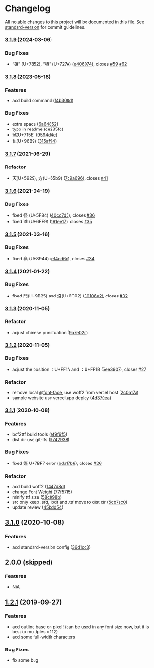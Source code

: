 # Changelog

All notable changes to this project will be documented in this file. See [standard-version](https://github.com/conventional-changelog/standard-version) for commit guidelines.

### [3.1.9](https://github.com/SolidZORO/zpix-pixel-font/compare/v3.1.8...v3.1.9) (2024-03-06)


### Bug Fixes

* “硒” (U+7852), “牺” (U+727A) ([e406074](https://github.com/SolidZORO/zpix-pixel-font/commit/e4060745ed983064d6c6bde685f76ea9385db04a)), closes [#59](https://github.com/SolidZORO/zpix-pixel-font/issues/59) [#62](https://github.com/SolidZORO/zpix-pixel-font/issues/62)

### [3.1.8](https://github.com/SolidZORO/zpix-pixel-font/compare/v3.1.7...v3.1.8) (2023-05-18)


### Features

* add build command ([f4b300d](https://github.com/SolidZORO/zpix-pixel-font/commit/f4b300d70f4cda41c998e6c9eeee33c466480532))


### Bug Fixes

* extra space ([6a64852](https://github.com/SolidZORO/zpix-pixel-font/commit/6a6485225ff40434055723cacaeb3e7c9a6f033b))
* typo in readme ([ce235fc](https://github.com/SolidZORO/zpix-pixel-font/commit/ce235fc275f7c3cff72fb6ff1daf10a2824e8045))
* 煞(U+715E) ([9594d4e](https://github.com/SolidZORO/zpix-pixel-font/commit/9594d4e9b3d8273d8d9ba275b6550bc974503a24))
* 隹(U+96B9) ([315af94](https://github.com/SolidZORO/zpix-pixel-font/commit/315af94760019c1bf7b9d3c370e0ff5062052895))

### [3.1.7](https://github.com/SolidZORO/zpix-pixel-font/compare/v3.1.6...v3.1.7) (2021-06-29)


### Refactor

* 天(U+5929), 方(U+65b9) ([7c9a696](https://github.com/SolidZORO/zpix-pixel-font/commit/7c9a696b1a21de1cbb53b663adc485e5cce86b2f)), closes [#41](https://github.com/SolidZORO/zpix-pixel-font/issues/41)

### [3.1.6](https://github.com/SolidZORO/zpix-pixel-font/compare/v3.1.5...v3.1.6) (2021-04-19)


### Bug Fixes

* fixed 径 (U+5F84) ([40cc7d5](https://github.com/SolidZORO/zpix-pixel-font/commit/40cc7d5366d1309a933a0b14b0b82c11146d3c02)), closes [#36](https://github.com/SolidZORO/zpix-pixel-font/issues/36)
* fixed 滩 (U+6EE9) ([191ee17](https://github.com/SolidZORO/zpix-pixel-font/commit/191ee17f30a590da4e374e047a93dbe01272e001)), closes [#35](https://github.com/SolidZORO/zpix-pixel-font/issues/35)

### [3.1.5](https://github.com/SolidZORO/zpix-pixel-font/compare/v3.1.4...v3.1.5) (2021-03-16)


### Bug Fixes

* fixed 襄 (U+8944) ([ef4cd6d](https://github.com/SolidZORO/zpix-pixel-font/commit/ef4cd6d8a10656aea652c4461583a36375c4c94b)), closes [#34](https://github.com/SolidZORO/zpix-pixel-font/issues/34)

### [3.1.4](https://github.com/SolidZORO/zpix-pixel-font/compare/v3.1.3...v3.1.4) (2021-01-22)


### Bug Fixes

* fixed 鬥(U+9B25) and 沒(U+6C92) ([30106e2](https://github.com/SolidZORO/zpix-pixel-font/commit/30106e23fcb30f98086dde38cf320828699ddcde)), closes [#32](https://github.com/SolidZORO/zpix-pixel-font/issues/32)

### [3.1.3](https://github.com/SolidZORO/zpix-pixel-font/compare/v3.1.2...v3.1.3) (2020-11-05)


### Refactor

* adjust chinese punctuation ([9a7e02c](https://github.com/SolidZORO/zpix-pixel-font/commit/9a7e02c5d814e47edf5ba39586556cfaf1fb991b))

### [3.1.2](https://github.com/SolidZORO/zpix-pixel-font/compare/v3.1.1...v3.1.2) (2020-11-05)


### Bug Fixes

* adjust the position ：U+FF1A and ；U+FF1B ([5ee3907](https://github.com/SolidZORO/zpix-pixel-font/commit/5ee39074ac1a6450ab76eef22a5a502fb7f03b72)), closes [#27](https://github.com/SolidZORO/zpix-pixel-font/issues/27)


### Refactor

* remove local [@font-face](https://github.com/font-face), use woff2 from vercel host ([2c0a17a](https://github.com/SolidZORO/zpix-pixel-font/commit/2c0a17a41ec3aa91dd7cb5b0626c3d49916ea27f))
* sample website use vercel.app deploy ([4d370ea](https://github.com/SolidZORO/zpix-pixel-font/commit/4d370ead51220d79b8b04a4a6d50036c1a19a608))

### [3.1.1](https://github.com/SolidZORO/zpix-pixel-font/compare/v3.1.0...v3.1.1) (2020-10-08)


### Features

* bdf2ttf build tools ([ef9f9f5](https://github.com/SolidZORO/zpix-pixel-font/commit/ef9f9f5cdf9536a4e97058a1644cba6d34a06981))
* dist dir use git-lfs ([9742938](https://github.com/SolidZORO/zpix-pixel-font/commit/97429383618cbf2edefdad126ea2deb9c8002063))


### Bug Fixes

* fixed 篷 U+7BF7 error ([bda17b6](https://github.com/SolidZORO/zpix-pixel-font/commit/bda17b6b5f464c9db01d3f12bd90adc27587a386)), closes [#26](https://github.com/SolidZORO/zpix-pixel-font/issues/26)


### Refactor

* add build woff2 ([1447d8d](https://github.com/SolidZORO/zpix-pixel-font/commit/1447d8d0d4a2d6236d0bc892dba4c0b8beed5d6d))
* change Font Weight ([77f57f5](https://github.com/SolidZORO/zpix-pixel-font/commit/77f57f5121fe219f7a067091833bfe112e85b4a0))
* minify ttf size ([58c898b](https://github.com/SolidZORO/zpix-pixel-font/commit/58c898b06cd777866ddeef46e8dc2459b095e1ed))
* src only keep .sfd, .bdf and .ttf move to dist dir ([5cb7ac0](https://github.com/SolidZORO/zpix-pixel-font/commit/5cb7ac000f22c544095c55778775f8190c5ccc90))
* update review ([45bdd54](https://github.com/SolidZORO/zpix-pixel-font/commit/45bdd54ef81b7313ae51cec6aaf448fbbce8da52))

## [3.1.0](https://github.com/SolidZORO/zpix-pixel-font/compare/v3.0.2...v3.1.0) (2020-10-08)


### Features

* add standard-version config ([36d1cc3](https://github.com/SolidZORO/zpix-pixel-font/commit/36d1cc3633bc1b6149ef203672a7c3ea26b3f9ad))


## 2.0.0 (skipped)

### Features

* N/A


## [1.2.1](https://github.com/SolidZORO/zpix-pixel-font/compare/v1.2.1...v1.2.1) (2019-09-27)


### Features

* add outline base on pixel! (can be used in any font size now, but it is best to multiples of 12)
* add some full-width characters

### Bug Fixes

* fix some bug
